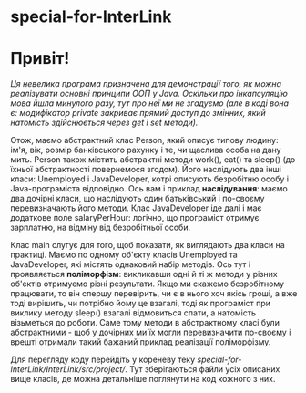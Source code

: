 # special-for-InterLink

# Привіт! 
*Ця невелика програма призначена для демонстрації того, як можна реалізувати основні принципи ООП у Java. Оскільки про інкапсуляцію мова йшла минулого разу, тут про неї ми не згадуємо (але в коді вона є: модифікатор private закриває прямий доступ до змінних, який натомість здійснюється через get i set методи).*

Отож, маємо абстрактний клас Person, який описує типову людину: ім'я, вік, розмір банківського рахунку і те, чи щаслива особа на дану мить. Person також містить абстрактні методи work(), eat() та sleep() (до їхньої абстрактності повернемося згодом). Його наслідують два інші класи: Unemployed і JavaDeveloper, котрі описують безробітню особу і Java-програміста відповідно. Ось вам і приклад **наслідування**:
маємо два дочірні класи, що наслідують один батьківський і по-своєму перевизначають його методи. Клас JavaDeveloper іде далі і має додаткове поле salaryPerHour: логічно, що програміст отримує зарплатню, на відміну від безробітньої особи. 

Клас main слугує для того, щоб показати, як виглядають два класи на практиці. Маємо по одному об'єкту класів Unemployed та JavaDeveloper, які містять однаковий набір методів. Ось тут і проявляється **поліморфізм**: викликавши одні й ті ж методи у різних об'єктів отримуємо різні результати. Якщо ми скажемо безробітному працювати, то він спершу перевірить, чи є в нього хоч якісь гроші, а вже тоді вирішить, чи потрібно йому це взагалі, тоді як програміст при виклику методу sleep() взагалі відмовиться спати, а натомість візьметься до роботи. Саме тому методи в абстрактному класі були абстрактними - щоб у дочірних ми їх могли перевизначити по-своєму і врешті отримали такий бажаний приклад реалізації поліморфізму.

Для перегляду коду перейдіть у кореневу теку *special-for-InterLink/InterLink/src/project/*. Тут зберігаються файли усіх описаних вище класів, де можна детальніше поглянути на код кожного з них.
